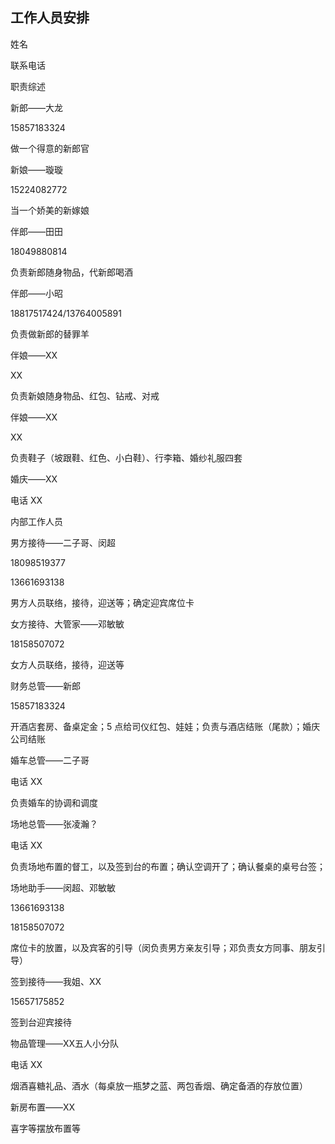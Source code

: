 ## 工作人员安排

姓名

联系电话

职责综述

新郎——大龙

15857183324

做一个得意的新郎官

新娘——璇璇

15224082772

当一个娇美的新嫁娘

伴郎——田田

18049880814

负责新郎随身物品，代新郎喝酒

伴郎——小昭

18817517424/13764005891

负责做新郎的替罪羊

伴娘——XX

XX

负责新娘随身物品、红包、钻戒、对戒

伴娘——XX

XX

负责鞋子（坡跟鞋、红色、小白鞋）、行李箱、婚纱礼服四套

婚庆——XX

电话 XX

内部工作人员

男方接待——二子哥、闵超

18098519377

13661693138

男方人员联络，接待，迎送等；确定迎宾席位卡

女方接待、大管家——邓敏敏

18158507072

女方人员联络，接待，迎送等

财务总管——新郎

15857183324

开酒店套房、备桌定金；5 点给司仪红包、娃娃；负责与酒店结账（尾款）；婚庆公司结账

婚车总管——二子哥

电话 XX

负责婚车的协调和调度

场地总管——张凌瀚？

电话 XX

负责场地布置的督工，以及签到台的布置；确认空调开了；确认餐桌的桌号台签；

场地助手——闵超、邓敏敏

13661693138

18158507072

席位卡的放置，以及宾客的引导（闵负责男方亲友引导；邓负责女方同事、朋友引导）

签到接待——我姐、XX

15657175852

签到台迎宾接待

物品管理——XX五人小分队

电话 XX

烟酒喜糖礼品、酒水（每桌放一瓶梦之蓝、两包香烟、确定备酒的存放位置）

新房布置——XX

喜字等摆放布置等

